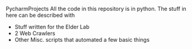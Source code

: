 PycharmProjects
All the code in this repository is in python.
The stuff in here can be described with
- Stuff written for the Elder Lab
- 2 Web Crawlers
- Other Misc. scripts that automated a few basic things
